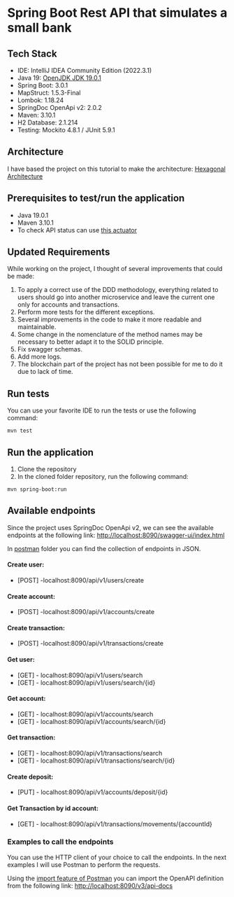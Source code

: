 # Spring Boot Rest API that simulates a small bank

## Tech Stack
- IDE: IntelliJ IDEA Community Edition (2022.3.1)
- Java 19: [OpenJDK JDK 19.0.1](https://jdk.java.net/19/)
- Spring Boot: 3.0.1
- MapStruct: 1.5.3-Final
- Lombok: 1.18.24
- SpringDoc OpenApi v2: 2.0.2
- Maven: 3.10.1
- H2 Database: 2.1.214
- Testing: Mockito 4.8.1 / JUnit 5.9.1

## Architecture
I have based the project on this tutorial to make the architecture: [Hexagonal Architecture](https://www.baeldung.com/hexagonal-architecture-ddd-spring)

## Prerequisites to test/run the application
- Java 19.0.1
- Maven 3.10.1
- To check API status can use [this actuator](http://localhost:8090/actuator/health)

## Updated Requirements
While working on the project, I thought of several improvements that could be made:
1. To apply a correct use of the DDD methodology, 
everything related to users should go into another microservice 
and leave the current one only for accounts and transactions.
2. Perform more tests for the different exceptions.
3. Several improvements in the code to make it more readable and maintainable.
4. Some change in the nomenclature of the method names may be necessary to better adapt it to the SOLID principle.
5. Fix swagger schemas.
6. Add more logs.
7. The blockchain part of the project has not been possible for me to do it due to lack of time.

## Run tests
You can use your favorite IDE to run the tests or use the following command:
```shell
mvn test
```

## Run the application
1. Clone the repository
2. In the cloned folder repository, run the following command:
```shell
mvn spring-boot:run
```

## Available endpoints
Since the project uses SpringDoc OpenApi v2, we can see the available endpoints at the following link:
[http://localhost:8090/swagger-ui/index.html](http://localhost:8090/swagger-ui/index.html)

In [postman](postman) folder you can find the collection of endpoints in JSON.

#### Create user: 
- [POST] -localhost:8090/api/v1/users/create

#### Create account: 
- [POST] -localhost:8090/api/v1/accounts/create

#### Create transaction:
- [POST] -localhost:8090/api/v1/transactions/create

#### Get user:
- [GET] - localhost:8090/api/v1/users/search
- [GET] - localhost:8090/api/v1/users/search/{id}

#### Get account:
- [GET] - localhost:8090/api/v1/accounts/search
- [GET] - localhost:8090/api/v1/accounts/search/{id}

#### Get transaction:
- [GET] - localhost:8090/api/v1/transactions/search
- [GET] - localhost:8090/api/v1/transactions/search/{id}

#### Create deposit:
- [PUT] - localhost:8090/api/v1/accounts/deposit/{id}

#### Get Transaction by id account:
- [GET] - localhost:8090/api/v1/transactions/movements/{accountId}

### Examples to call the endpoints
You can use the HTTP client of your choice to call the endpoints. In the next examples I will use Postman to perform the requests.

Using the [import feature of Postman](https://learning.postman.com/docs/getting-started/importing-and-exporting-data/) you can import the OpenAPI definition from the following link: [http://localhost:8090/v3/api-docs](http://localhost:8090/v3/api-docs)